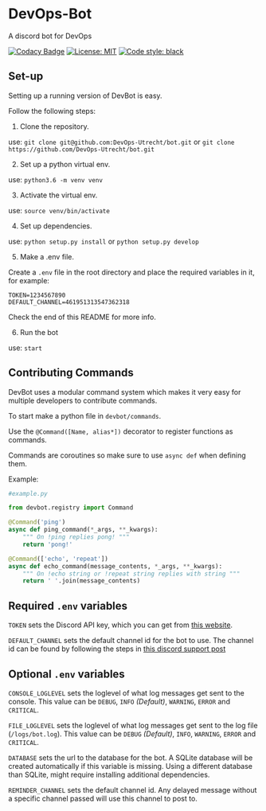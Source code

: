 # DevOps-Bot
A discord bot for DevOps

[![Codacy Badge](https://api.codacy.com/project/badge/Grade/60f49e554e4445e69208a2f1ae45a5f0)](https://www.codacy.com/app/RobinSikkens/bot?utm_source=github.com&amp;utm_medium=referral&amp;utm_content=DevOps-Utrecht/bot&amp;utm_campaign=Badge_Grade)
[![License: MIT](https://img.shields.io/badge/License-MIT-yellow.svg)](https://github.com/DevOps-Utrecht/bot/blob/master/LICENSE)
[![Code style: black](https://img.shields.io/badge/code%20style-black-000000.svg)](https://github.com/ambv/black)

## Set-up
Setting up a running version of DevBot is easy.

Follow the following steps:
1. Clone the repository.

use: `git clone git@github.com:DevOps-Utrecht/bot.git`
    or `git clone https://github.com/DevOps-Utrecht/bot.git`


2. Set up a python virtual env.

use: `python3.6 -m venv venv`


3. Activate the virtual env.

use: `source venv/bin/activate`


4. Set up dependencies.

use: `python setup.py install` or `python setup.py develop`


5. Make a .env file.

Create a `.env` file in the root directory and place the required variables in it, for example:
```
TOKEN=1234567890
DEFAULT_CHANNEL=461951313547362318
````
 Check the end of this README for more info.


6. Run the bot

use: `start`

## Contributing Commands
DevBot uses a modular command system which makes it very easy for multiple
developers to contribute commands.

To start make a python file in `devbot/commands`.

Use the `@Command([Name, alias*])` decorator to register functions as commands.

Commands are coroutines so make sure to use `async def` when defining them.

Example:

```python
#example.py

from devbot.registry import Command

@Command('ping')
async def ping_command(*_args, **_kwargs):
    """ On !ping replies pong! """
    return 'pong!'

@Command(['echo', 'repeat'])
async def echo_command(message_contents, *_args, **_kwargs):
    """ On !echo string or !repeat string replies with string """
    return ' '.join(message_contents)
```

## Required `.env` variables
`TOKEN` sets the Discord API key, which you can get from [this website](https://discordapp.com/developers/applications/me).

`DEFAULT_CHANNEL` sets the default channel id for the bot to use. 
The channel id can be found by following the steps in [this discord support post](https://support.discordapp.com/hc/en-us/articles/206346498-Where-can-I-find-my-User-Server-Message-ID
 "Discord support post")

## Optional `.env` variables

`CONSOLE_LOGLEVEL` sets the loglevel of what log messages get sent to the console. This value can be `DEBUG`, `INFO`
*(Default)*, `WARNING`, `ERROR` and `CRITICAL`.

`FILE_LOGLEVEL` sets the loglevel of what log messages get sent to the log file (`/logs/bot.log`). This value
 can be `DEBUG` *(Default)*, `INFO`, `WARNING`, `ERROR` and `CRITICAL`.

`DATABASE` sets the url to the database for the bot. A SQLite database will be created automatically if this variable is missing. 
Using a different database than SQLite, might require installing additional dependencies.

`REMINDER_CHANNEL` sets the default channel id. Any delayed message without a 
specific channel passed will use this channel to post to.
